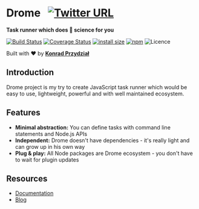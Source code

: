 # Drome &nbsp; [![Twitter URL](https://img.shields.io/twitter/url/http/shields.io.svg?style=social)](https://twitter.com/intent/tweet?text=JavaScript%20task%20runner%20which%20does%20rocket%20science%20for%20you%20https%3A%2F%2Fgithub.com%2Fdromejs%2Fdrome%20%23javascript%20%23taskrunner%20%23tool%20by%20%40kodipe)

**Task runner which does 🚀 science for you**

[![Build Status](https://travis-ci.org/dromejs/drome.svg?branch=master)](https://travis-ci.org/dromejs/drome) [![Coverage Status](https://coveralls.io/repos/github/dromejs/drome/badge.svg?branch=master)](https://coveralls.io/github/dromejs/drome?branch=master)
[![install size](https://packagephobia.now.sh/badge?p=drome)](https://packagephobia.now.sh/result?p=drome@0.2.0)
[![npm](https://img.shields.io/npm/v/drome.svg)](https://www.npmjs.com/package/drome)
![Licence](https://img.shields.io/github/license/dromejs/drome.svg)

Built with ❤︎ by **[Konrad Przydział](https://twitter.com/kodipe)**

## Introduction

Drome project is my try to create JavaScript task runner which would be easy to use, lightweight, powerful and with well maintained ecosystem.

## Features

- **Minimal abstraction:** You can define tasks with command line statements and Node.js APIs
- **Independent:** Drome doesn't have dependencies - it's really light and can grow up in his own way
- **Plug & play:** All Node packages are Drome ecosystem - you don't have to wait for plugin updates

## Resources

- [Documentation](https://drome.js.org/docs/installation)
- [Blog](https://medium.com/drome)